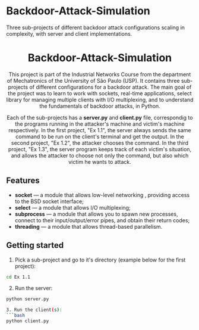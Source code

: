 # Backdoor-Attack-Simulation
Three sub-projects of different backdoor attack configurations scaling in complexity, with server and client implementations.

<h1 align="center">
Backdoor-Attack-Simulation
</h1>

<p align="center">
    This project is part of the Industrial Networks Course from the department of Mechatronics of the University of São Paulo (USP).
    It contains three sub-projects of different configurations for a backdoor attack. The main goal of the project was to learn to work with sockets, real-time applications, select
    library for managing multiple clients with  I/O multiplexing, and to understand the fundamentals of backdoor attacks, in Python.
</p>

<p align="center">
    Each of the sub-projects has a <strong>server.py</strong> and <strong>client.py</strong> file, correspondig to the programs running in the attacker's machine and 
    victim's machine respectively. In the first project, "Ex 1.1", the server always sends the same command to be run on the client's terminal and get the output. In the second project, "Ex 1.2", the attacker chooses the command. In the third project, "Ex 1.3",  the server program keeps track of each victim's situation, and allows the attacker to choose not only the command, but also which victim he wants to attack.
</p>

## Features
[//]: # (Add the features of your project here:)

- **socket** — a module that allows low-level networking , providing access to the BSD socket interface;
- **select** —  a module that allows I/O multiplexing;
- **subprocess** — a module that allows you to spawn new processes, connect to their input/output/error pipes, and obtain their return codes;
- **threading** — a module that allows thread-based parallelism.

## Getting started

1. Pick a sub-project and go to it's directory (example below for the first project):
```bash
cd Ex 1.1
```
2. Run the server:
```bash
python server.py

3. Run the client(s):
```bash
python client.py
```
